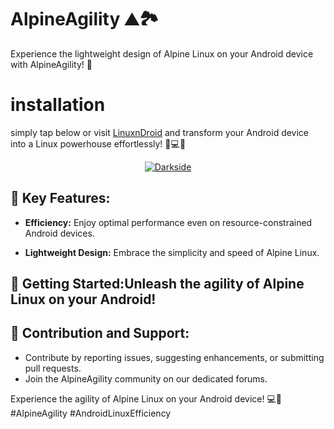# AlpineAgility ⛰️🏞️

Experience the lightweight design of Alpine Linux on your Android device with AlpineAgility! 🚀
# installation
simply tap below or visit [LinuxnDroid](https://github.com/AryanVBW/LinuxDroid) and transform your Android device into a Linux powerhouse effortlessly! 🚀💻📱
<p align="center">  
   <a href="https://github.com/AryanVBW/LinuxDroid/tree/main#linuxdroid">
<img src="https://github.com/AryanVBW/ParrotSecurityOsForAndroid/releases/download/Gif/visithere.gif" alt="Darkside"></a></p>

## 🌟 Key Features:

- **Efficiency:** Enjoy optimal performance even on resource-constrained Android devices.

- **Lightweight Design:** Embrace the simplicity and speed of Alpine Linux.

## 🚀 Getting Started:Unleash the agility of Alpine Linux on your Android!

## 🤝 Contribution and Support:

- Contribute by reporting issues, suggesting enhancements, or submitting pull requests.
- Join the AlpineAgility community on our dedicated forums.

Experience the agility of Alpine Linux on your Android device! 💻📱 #AlpineAgility #AndroidLinuxEfficiency
